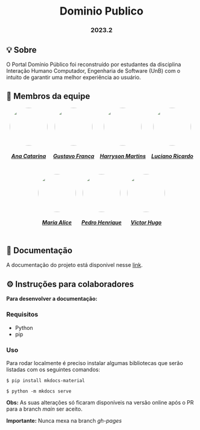 <h1 align="center"> Dominio Publico </h1>
<h3 align="center"> 2023.2 </h3>

## 💡 Sobre

O Portal Domínio Público foi reconstruído por estudantes da disciplina Interação Humano Computador, Engenharia de Software (UnB) com o intuito de garantir uma melhor experiência ao usuário.

## 👥 Membros da equipe


<center>

<div style="display: flex; flex-direction: row; gap: 15px; flex-wrap: wrap; justify-content: center;" >
    <div>
        <a href="https://github.com/an4catarina">
                <img style="border-radius: 50%;"         src="https://github.com/an4catarina.png" width="100px;"/>
                <h5 class="text-center">Ana Catarina</h5>
        </a>
    </div>
    <div>
        <a href="https://github.com/gustavofbs">
                <img style="border-radius: 50%;"         src="https://github.com/gustavofbs.png" width="100px;"/>
                <h5 class="text-center">Gustavo França</h5>
        </a>
    </div>
    <div>
        <a href="https://github.com/harry-cmartin">
                <img style="border-radius: 50%;"         src="https://github.com/harry-cmartin.png" width="100px;"/>
                <h5 class="text-center">Harryson Martins</h5>
        </a>
    </div>
    <div>
        <a href="https://github.com/l-ricardo">
                <img style="border-radius: 50%;"         src="https://github.com/l-ricardo.png" width="100px;"/>
                <h5 class="text-center">Luciano Ricardo</h5>
        </a>
    </div>
    <div>
        <a href="https://github.com/Maliz30">
                <img style="border-radius: 50%;"         src="https://github.com/Maliz30.png" width="100px;"/>
                <h5 class="text-center">Maria Alice</h5>
        </a>
    </div>
    <div>
        <a href="https://github.com/pedro-hsf">
                <img style="border-radius: 50%;"         src="https://github.com/pedro-hsf.png" width="100px;"/>
                <h5 class="text-center">Pedro Henrique</h5>
        </a>
    </div>
    <div>
        <a href="https://github.com/ViictorHugoo">
                <img style="border-radius: 50%;"         src="https://github.com/ViictorHugoo.png" width="100px;"/>
                <h5 class="text-center">Victor Hugo</h5>
        </a>
    </div>
</div>
    
</center>

## 📒 Documentação
A documentação do projeto está disponivel nesse [link](https://interacao-humano-computador.github.io/2023.2-Dominio-Publico/).

## ⚙️ Instruções para colaboradores

**Para desenvolver a documentação:**

### Requisitos

- Python
- pip

### Uso

Para rodar localmente é preciso instalar algumas bibliotecas que serão listadas com os seguintes comandos:

```terminal
$ pip install mkdocs-material
```
```terminal
$ python -m mkdocs serve
```

**Obs:** As suas alterações só ficaram disponíveis na versão online após o PR para a branch *main* ser aceito.

**Importante:** Nunca mexa na branch *gh-pages*